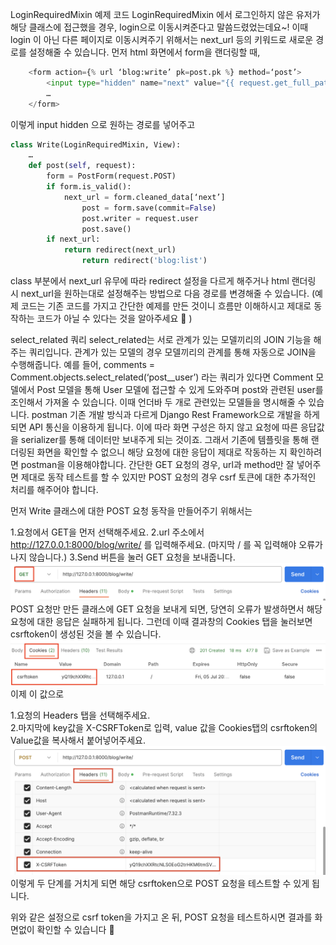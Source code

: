 LoginRequiredMixin 예제 코드
LoginRequiredMixin 에서 로그인하지 않은 유저가 해당 클래스에 접근했을 경우, login으로 이동시켜준다고 말씀드렸었는데요~!
이때 login 이 아닌 다른 페이지로 이동시켜주기 위해서는 next_url 등의 키워드로 새로운 경로를 설정해줄 수 있습니다.
먼저 html 화면에서 form을 랜더링할 때,

```py
    <form action={% url ‘blog:write’ pk=post.pk %} method=‘post’>
        <input type="hidden" name="next" value="{{ request.get_full_path }}">
        …
    </form>
```

이렇게 input hidden 으로 원하는 경로를 넣어주고

```py
class Write(LoginRequiredMixin, View):
    …
    def post(self, request):
        form = PostForm(request.POST)
        if form.is_valid():
            next_url = form.cleaned_data[‘next’]
                post = form.save(commit=False)
                post.writer = request.user
                post.save()
        if next_url:
            return redirect(next_url)
                return redirect('blog:list')
```

class 부분에서 next_url 유무에 따라 redirect 설정을 다르게 해주거나 html 랜더링 시 next_url을 원하는대로 설정해주는 방법으로
다음 경로를 변경해줄 수 있습니다. (예제 코드는 기존 코드를 가지고 간단한 예제를 만든 것이니 흐름만 이해하시고 제대로 동작하는 코드가 아닐 수 있다는 것을 알아주세요 🙂 )

select_related 쿼리
select_related는 서로 관계가 있는 모델끼리의 JOIN 기능을 해주는 쿼리입니다.
관계가 있는 모델의 경우 모델끼리의 관계를 통해 자동으로 JOIN을 수행해줍니다.
예를 들어, comments = Comment.objects.select_related(‘post\_\_user’) 라는 쿼리가 있다면 Comment 모델에서 Post 모델을 통해 User 모델에 접근할 수 있게 도와주며 post와 관련된 user를 조인해서 가져올 수 있습니다. 이때 언더바 두 개로 관련있는 모델들을 명시해줄 수 있습니다.
postman
기존 개발 방식과 다르게 Django Rest Framework으로 개발을 하게 되면 API 통신을 이용하게 됩니다. 이에 따라 화면 구성은 하지 않고 요청에 따른 응답값을 serializer를 통해 데이터만 보내주게 되는 것이죠. 그래서 기존에 템플릿을 통해 랜더링된 화면을 확인할 수 없으니 해당 요청에 대한 응답이 제대로 작동하는 지 확인하려면 postman을 이용해야합니다.
간단한 GET 요청의 경우, url과 method만 잘 넣어주면 제대로 동작 테스트를 할 수 있지만 POST 요청의 경우 csrf 토큰에 대한 추가적인 처리를 해주어야 합니다.

먼저 Write 클래스에 대한 POST 요청 동작을 만들어주기 위해서는

1.요청에서 GET을 먼저 선택해주세요.
2.url 주소에서 http://127.0.0.1:8000/blog/write/ 를 입력해주세요. (마지막 / 를 꼭 입력해야 오류가 나지 않습니다.)
3.Send 버튼을 눌러 GET 요청을 보내줍니다.
![d1](d1.jpg)
POST 요청만 만든 클래스에 GET 요청을 보내게 되면,
당연히 오류가 발생하면서 해당 요청에 대한 응답은 실패하게 됩니다.
그런데 이때 결과창의 Cookies 탭을 눌러보면 csrftoken이 생성된 것을 볼 수 있습니다.
![d2](d2.jpg)
이제 이 값으로

1.요청의 Headers 탭을 선택해주세요.  
2.마지막에 key값을 X-CSRFToken로 입력, value 값을 Cookies탭의 csrftoken의 Value값을 복사해서 붙어넣어주세요.
![d3](d3.jpg)
이렇게 두 단계를 거치게 되면 해당 csrftoken으로 POST 요청을 테스트할 수 있게 됩니다.

위와 같은 설정으로 csrf token을 가지고 온 뒤, POST 요청을 테스트하시면 결과를 화면없이 확인할 수 있습니다 🙂
